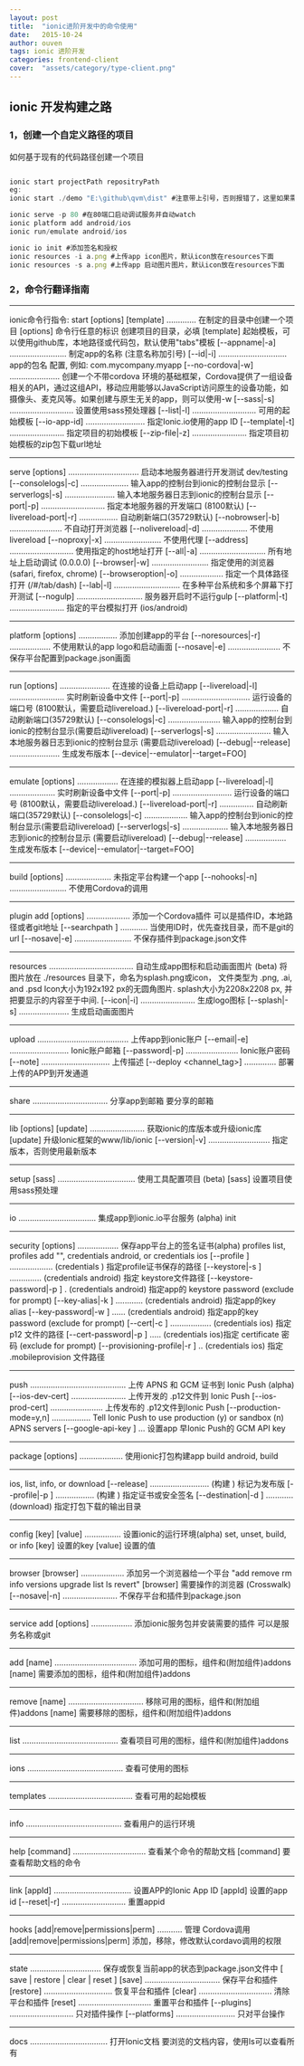 ```yaml
---
layout: post
title:  "ionic进阶开发中的命令使用"
date:   2015-10-24
author: ouven
tags: ionic 进阶开发
categories: frontend-client
cover:  "assets/category/type-client.png"
---
```



## ionic 开发构建之路

### 1，创建一个自定义路径的项目
如何基于现有的代码路径创建一个项目

```javascript

ionic start projectPath repositryPath
eg:
ionic start ./demo "E:\github\qvm\dist" #注意带上引号，否则报错了，这里如果需要做的话只需要做到将dist的目录创建就可以了，而且文件使用相对路径

ionic serve -p 80 #在80端口启动调试服务并自动watch
ionic platform add android/ios
ionic run/emulate android/ios

ionic io init #添加签名和授权
ionic resources -i a.png #上传app icon图片，默认icon放在resources下面
ionic resources -s a.png #上传app 启动图片图片，默认icon放在resources下面

```

### 2，命令行翻译指南

---

ionic命令行指令:
start [options] <PATH> [template] .............  在制定的目录中创建一个项目
                                    [options] 命令行任意的标识
                                    <PATH> 创建项目的目录，必填
                                   [template] 起始模板，可以使用github库，本地路径或代码包，默认使用"tabs"模板
      [--appname|-a]  .........................  制定app的名称 (注意名称加引号)
      [--id|-i]  ..............................  app的包名 <widget id> 配置, 例如: com.mycompany.myapp
      [--no-cordova|-w]  ......................  创建一个不带cordova 环境的基础框架，Cordova提供了一组设备相关的API，通过这组API，移动应用能够以JavaScript访问原生的设备功能，如摄像头、麦克风等。如果创建与原生无关的app，则可以使用-w
      [--sass|-s]  ............................  设置使用sass预处理器
      [--list|-l]  ............................  可用的起始模板
      [--io-app-id]  ..........................  指定Ionic.io使用的app ID
      [--template|-t]  ........................  指定项目的初始模板
      [--zip-file|-z]  ........................  指定项目初始模板的zip包下载url地址

---
serve [options] ...............................  启动本地服务器进行开发测试 dev/testing
      [--consolelogs|-c]  .....................  输入app的控制台到ionic的控制台显示
      [--serverlogs|-s]  ......................  输入本地服务器日志到ionic的控制台显示
      [--port|-p]  ............................  指定本地服务器的开发端口 (8100默认)
      [--livereload-port|-r]  .................  自动刷新端口(35729默认)
      [--nobrowser|-b]  .......................  不自动打开浏览器
      [--nolivereload|-d]  ....................  不使用livereload
      [--noproxy|-x]  .........................  不使用代理
      [--address]  ............................  使用指定的host地址打开
      [--all|-a]  .............................  所有地址上启动调试 (0.0.0.0)
      [--browser|-w]  .........................  指定使用的浏览器 (safari, firefox, chrome)
      [--browseroption|-o]  ...................  指定一个具体路径打开 (/#/tab/dash)
      [--lab|-l]  .............................  在多种平台系统和多个屏幕下打开测试
      [--nogulp]  .............................  服务器开启时不运行gulp
      [--platform|-t]  ........................  指定的平台模拟打开 (ios/android)

---

platform [options] <PLATFORM> .................  添加创建app的平台
         [--noresources|-r]  ..................  不使用默认的app logo和启动画面
         [--nosave|-e]  .......................  不保存平台配置到package.json画面

---

run [options] <PLATFORM> ......................  在连接的设备上启动app
    [--livereload|-l]  ........................ 实时刷新设备中文件
    [--port|-p]  ..............................  运行设备的端口号 (8100默认，需要启动livereload.)
    [--livereload-port|-r]  ...................  自动刷新端口(35729默认)
    [--consolelogs|-c]  .......................   输入app的控制台到ionic的控制台显示(需要启动livereload)
    [--serverlogs|-s]  ........................  输入本地服务器日志到ionic的控制台显示 (需要启动livereload)
    [--debug|--release]  ...................... 生成发布版本
    [--device|--emulator|--target=FOO]

---

emulate [options] <PLATFORM> ..................  在连接的模拟器上启动app
        [--livereload|-l]  ....................  实时刷新设备中文件
        [--port|-p]  ..........................  运行设备的端口号 (8100默认，需要启动livereload.)
        [--livereload-port|-r]  ...............  自动刷新端口(35729默认)
        [--consolelogs|-c]  ...................   输入app的控制台到ionic的控制台显示(需要启动livereload)
        [--serverlogs|-s]  ....................  输入本地服务器日志到ionic的控制台显示 (需要启动livereload)
        [--debug|--release]  .................. 生成发布版本
        [--device|--emulator|--target=FOO]

---

build [options] <PLATFORM> ....................  未指定平台构建一个app
      [--nohooks|-n]  .........................  不使用Cordova的调用

---

plugin add [options] <SPEC> ................... 添加一个Cordova插件
                                                 <SPEC> 可以是插件ID，本地路径或者git地址
       [--searchpath <directory>]  ............  当使用ID时，优先查找目录，而不是git的url
       [--nosave|-e]  .........................  不保存插件到package.json文件

---

resources .....................................  自动生成app图标和启动画面图片 (beta)
                      将图片放在 ./resources 目录下，命名为splash.png或icon， 文件类型为 .png, .ai, and .psd
                      Icon大小为192x192 px的无圆角图片.
                      splash大小为2208x2208 px, 并把要显示的内容至于中间.
          [--icon|-i]  ........................  生成logo图标
          [--splash|-s]  ......................  生成启动画面图片

---

upload ........................................ 上传app到ionic账户
       [--email|-e]  ..........................  Ionic账户邮箱
       [--password|-p]  .......................  Ionic账户密码
       [--note]  ..............................  上传描述
       [--deploy <channel_tag>]  ..............  部署上传的APP到开发通道

---

share <EMAIL> .................................  分享app到邮箱
                                                 <EMAIL> 要分享的邮箱

---

lib [options] [update] ........................  获取ionic的库版本或升级ionic库
                                                 [update] 升级Ionic框架的www/lib/ionic
    [--version|-v]  ...........................  指定版本，否则使用最新版本

---

setup [sass] .................................. 使用工具配置项目 (beta)
                                                 [sass] 设置项目使用sass预处理

---

io <command> ..................................  集成app到ionic.io平台服务 (alpha)
                                                 <command> init

---

security <command> [options] ..................  保存app平台上的签名证书(alpha)
                                                 <command> profiles list, profiles add "<name>", credentials android, or credentials ios
         [--profile <tag>]  ...................  (credentials <platform>) 指定profile证书保存的路径
         [--keystore|-s <path>]  ..............  (credentials android) 指定 keystore文件路径
         [--keystore-password|-p <password>]  .  (credentials android) 指定app的 keystore password (exclude for prompt)
         [--key-alias|-k <alias>]  ............  (credentials android) 指定app的key alias
         [--key-password|-w <password>]  ......  (credentials android) 指定app的key password  (exclude for prompt)
         [--cert|-c <path>]  ..................  (credentials ios) 指定p12 文件的路径
         [--cert-password|-p <password>]  .....  (credentials ios)指定 certificate 密码 (exclude for prompt)
         [--provisioning-profile|-r <path>]  ..  (credentials ios) 指定 .mobileprovision 文件路径

---

push ..........................................  上传 APNS 和 GCM 证书到 Ionic Push (alpha)
     [--ios-dev-cert]  ........................  上传开发的 .p12文件到 Ionic Push
     [--ios-prod-cert]  .......................  上传发布的 .p12文件到Ionic Push
     [--production-mode=y,n]  .................  Tell Ionic Push to use production (y) or sandbox (n) APNS servers
     [--google-api-key <your-gcm-api-key>]  ...  设置app 早Ionic Push的 GCM API key

---

package <command> [options] ...................  使用ionic打包构建app
                                                 <command> build android, build


---

ios, list, info, or download
        [--release]  ..........................  (构建 <platform>) 标记为发布版
        [--profile|-p <tag>]  .................  (构建 <platform>) 指定证书或安全签名
        [--destination|-d <path>]  ............  (download) 指定打包下载的输出目录

---
   
config <command> [key] [value] ................  设置ionic的运行环境(alpha)
                                                 <command> set, unset, build, or info
                                                 [key] 设置的key
                                                 [value] 设置的值

---

browser <command> [browser] ...................  添加另一个浏览器给一个平台
                                                 <command> "add remove rm info versions upgrade list ls revert"
                                                 [browser] 需要操作的浏览器 (Crosswalk)
        [--nosave|-n]  ........................  不保存平台和插件到package.json

---

service add [options] <SPEC> .................. 添加ionic服务包并安装需要的插件
                                                 <SPEC> 可以是服务名称或git

---

add [name] .................................... 添加可用的图标，组件和(附加组件)addons
                                                 [name] 需要添加的图标，组件和(附加组件)addons

---

remove [name] ................................. 移除可用的图标，组件和(附加组件)addons
                                                 [name] 需要移除的图标，组件和(附加组件)addons

---

list ..........................................  查看项目可用的图标，组件和(附加组件)addons

---

ions ..........................................  查看可使用的图标

---

templates .....................................  查看可用的起始模板

---

info ..........................................  查看用户的运行环境

---

help [command] ................................  查看某个命令的帮助文档
                                                 [command] 要查看帮助文档的命令

---

link [appId] ..................................  设置APP的Ionic App ID
                                                 [appId] 设置的app id
     [--reset|-r]  ............................  重置appid

---

hooks [add|remove|permissions|perm] ...........  管理 Cordova调用
                                                 [add|remove|permissions|perm] 添加，移除，修改默认cordavo调用的权限

---

state <COMMAND> ...............................  保存或恢复当前app的状态到package.json文件中
                                                 <COMMAND> [ save | restore | clear | reset ]
      [save]  .................................  保存平台和插件
      [restore]  .............................. 恢复平台和插件
      [clear]  ................................  清除平台和插件
      [reset]  ................................  重置平台和插件
      [--plugins]  ............................  只对插件操作
      [--platforms]  ..........................  只对平台操作

---

docs <TOPIC> ..................................  打开Ionic文档
                                                 <TOPIC> 要浏览的文档内容，使用ls可以查看所有


